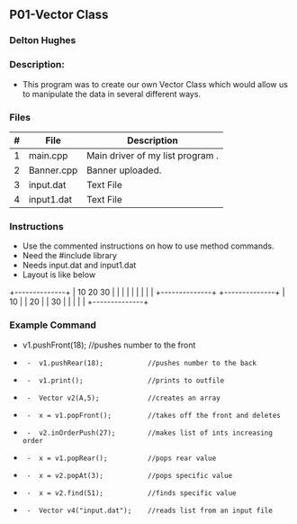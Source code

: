 ## P01-Vector Class
### Delton Hughes
### Description:

- This program was to create our own Vector Class which would allow us 
to manipulate the data in several different ways. 



### Files

|   #   | File      | Description                      |
| :---: | --------- | -------------------------------- |
|   1   | main.cpp  | Main driver of my list program . |
|   2   | Banner.cpp| Banner uploaded.                 |                  
|   3   | input.dat | Text File                        |
|   4   | input1.dat| Text File
### Instructions

- Use the commented instructions on how to use method commands.
- Need the #include <fstream> library
- Needs input.dat and input1.dat
- Layout is like below

+--------------+
| 10 20 30     |
|              |
|              |
|              |
|              |
+--------------+
+--------------+
| 10           |
| 20           |
| 30           |
|              |
|              |
+--------------+

### Example Command

  -  v1.pushFront(18);                //pushes number to the front
 *      -  v1.pushRear(18);           //pushes number to the back
 *      -  v1.print();                //prints to outfile
 *      -  Vector v2(A,5);            //creates an array
 *      -  x = v1.popFront();         //takes off the front and deletes
 *      -  v2.inOrderPush(27);        //makes list of ints increasing order
 *      -  x = v1.popRear();          //pops rear value
 *      -  x = v2.popAt(3);           //pops specific value
 *      -  x = v2.find(51);           //finds specific value
 *      -  Vector v4("input.dat");    //reads list from an input file 

